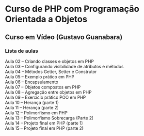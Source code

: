 # Curso de PHP com Programação Orientada a Objetos
## Curso em Vídeo (Gustavo Guanabara)
### Lista de aulas

Aula 02 – Criando classes e objetos em PHP  
Aula 03 – Configurando visibilidade de atributos e métodos  
Aula 04 – Métodos Getter, Setter e Construtor  
Aula 05 – Exemplo prático em PHP  
Aula 06 – Encapsulamento  
Aula 07 – Objetos compostos em PHP  
Aula 08 – Agregação entre objetos em PHP  
Aula 09 – Exercício prático POO em PHP  
Aula 10 – Herança (parte 1)  
Aula 11 – Herança (parte 2)  
Aula 12 – Polimorfismo em PHP  
Aula 13 – Polimorfismo Sobrecarga (Parte 2)  
Aula 14 – Projeto final em PHP (parte 1)  
Aula 15 – Projeto final em PHP (parte 2)  

